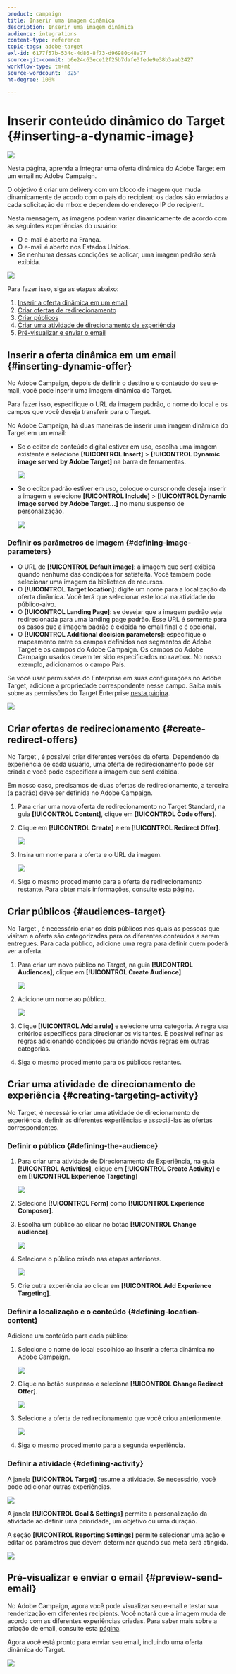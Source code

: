 ```yaml
---
product: campaign
title: Inserir uma imagem dinâmica
description: Inserir uma imagem dinâmica
audience: integrations
content-type: reference
topic-tags: adobe-target
exl-id: 6177f57b-534c-4d86-8f73-d96980c48a77
source-git-commit: b6e24c63ece12f25b7dafe3fede9e38b3aab2427
workflow-type: tm+mt
source-wordcount: '825'
ht-degree: 100%

---
```


# Inserir conteúdo dinâmico do Target {#inserting-a-dynamic-image}

![](../../assets/common.svg)

Nesta página, aprenda a integrar uma oferta dinâmica do Adobe Target em um email no Adobe Campaign.

O objetivo é criar um delivery com um bloco de imagem que muda dinamicamente de acordo com o país do recipient: os dados são enviados a cada solicitação de mbox e dependem do endereço IP do recipient.

Nesta mensagem, as imagens podem variar dinamicamente de acordo com as seguintes experiências do usuário:

* O e-mail é aberto na França.
* O e-mail é aberto nos Estados Unidos.
* Se nenhuma dessas condições se aplicar, uma imagem padrão será exibida.

![](assets/target_4.png)

Para fazer isso, siga as etapas abaixo:

1. [Inserir a oferta dinâmica em um email](../../integrations/using/inserting-a-dynamic-image.md#inserting-dynamic-offer)
1. [Criar ofertas de redirecionamento](../../integrations/using/inserting-a-dynamic-image.md#create-redirect-offers)
1. [Criar públicos](../../integrations/using/inserting-a-dynamic-image.md#audiences-target)
1. [Criar uma atividade de direcionamento de experiência](../../integrations/using/inserting-a-dynamic-image.md#creating-targeting-activity)
1. [Pré-visualizar e enviar o email](../../integrations/using/inserting-a-dynamic-image.md#preview-send-email)

## Inserir a oferta dinâmica em um email {#inserting-dynamic-offer}

No Adobe Campaign, depois de definir o destino e o conteúdo do seu e-mail, você pode inserir uma imagem dinâmica do Target.

Para fazer isso, especifique o URL da imagem padrão, o nome do local e os campos que você deseja transferir para o Target.

No Adobe Campaign, há duas maneiras de inserir uma imagem dinâmica do Target em um email:

* Se o editor de conteúdo digital estiver em uso, escolha uma imagem existente e selecione **[!UICONTROL Insert]** > **[!UICONTROL Dynamic image served by Adobe Target]** na barra de ferramentas.

   ![](assets/target_5.png)

* Se o editor padrão estiver em uso, coloque o cursor onde deseja inserir a imagem e selecione **[!UICONTROL Include]** > **[!UICONTROL Dynamic image served by Adobe Target...]** no menu suspenso de personalização.

   ![](assets/target_12.png)

### Definir os parâmetros de imagem {#defining-image-parameters}

* O URL de **[!UICONTROL Default image]**: a imagem que será exibida quando nenhuma das condições for satisfeita. Você também pode selecionar uma imagem da biblioteca de recursos.
* O **[!UICONTROL Target location]**: digite um nome para a localização da oferta dinâmica. Você terá que selecionar este local na atividade do público-alvo.
* O **[!UICONTROL Landing Page]**: se desejar que a imagem padrão seja redirecionada para uma landing page padrão. Esse URL é somente para os casos que a imagem padrão é exibida no email final e é opcional.
* O **[!UICONTROL Additional decision parameters]**: especifique o mapeamento entre os campos definidos nos segmentos do Adobe Target e os campos do Adobe Campaign. Os campos do Adobe Campaign usados devem ter sido especificados no rawbox. No nosso exemplo, adicionamos o campo País.

Se você usar permissões do Enterprise em suas configurações no Adobe Target, adicione a propriedade correspondente nesse campo. Saiba mais sobre as permissões do Target Enterprise [nesta página](https://experienceleague.adobe.com/docs/target/using/administer/manage-users/enterprise/properties-overview.html?lang=pt-BR).

![](assets/target_13.png)

## Criar ofertas de redirecionamento {#create-redirect-offers}

No Target , é possível criar diferentes versões da oferta. Dependendo da experiência de cada usuário, uma oferta de redirecionamento pode ser criada e você pode especificar a imagem que será exibida.

Em nosso caso, precisamos de duas ofertas de redirecionamento, a terceira (a padrão) deve ser definida no Adobe Campaign.

1. Para criar uma nova oferta de redirecionamento no Target Standard, na guia **[!UICONTROL Content]**, clique em **[!UICONTROL Code offers]**.

1. Clique em **[!UICONTROL Create]** e em **[!UICONTROL Redirect Offer]**.

   ![](assets/target_9.png)

1. Insira um nome para a oferta e o URL da imagem.

   ![](assets/target_6.png)

1. Siga o mesmo procedimento para a oferta de redirecionamento restante. Para obter mais informações, consulte esta [página](https://experienceleague.adobe.com/docs/target/using/experiences/offers/offer-redirect.html?lang=pt-BR).

## Criar públicos {#audiences-target}

No Target , é necessário criar os dois públicos nos quais as pessoas que visitam a oferta são categorizadas para os diferentes conteúdos a serem entregues. Para cada público, adicione uma regra para definir quem poderá ver a oferta.

1. Para criar um novo público no Target, na guia **[!UICONTROL Audiences]**, clique em **[!UICONTROL Create Audience]**.

   ![](assets/audiences_1.png)

1. Adicione um nome ao público.

   ![](assets/audiences_2.png)

1. Clique **[!UICONTROL Add a rule]** e selecione uma categoria. A regra usa critérios específicos para direcionar os visitantes. É possível refinar as regras adicionando condições ou criando novas regras em outras categorias.

1. Siga o mesmo procedimento para os públicos restantes.

## Criar uma atividade de direcionamento de experiência {#creating-targeting-activity}

No Target, é necessário criar uma atividade de direcionamento de experiência, definir as diferentes experiências e associá-las às ofertas correspondentes.

### Definir o público {#defining-the-audience}

1. Para criar uma atividade de Direcionamento de Experiência, na guia **[!UICONTROL Activities]**, clique em **[!UICONTROL Create Activity]** e em **[!UICONTROL Experience Targeting]**

   ![](assets/target_10.png)

1. Selecione **[!UICONTROL Form]** como **[!UICONTROL Experience Composer]**.

1. Escolha um público ao clicar no botão **[!UICONTROL Change audience]**.

   ![](assets/target_10_2.png)

1. Selecione o público criado nas etapas anteriores.

   ![](assets/target_10_3.png)

1. Crie outra experiência ao clicar em **[!UICONTROL Add Experience Targeting]**.

### Definir a localização e o conteúdo {#defining-location-content}

Adicione um conteúdo para cada público:

1. Selecione o nome do local escolhido ao inserir a oferta dinâmica no Adobe Campaign.

   ![](assets/target_15.png)

1. Clique no botão suspenso e selecione **[!UICONTROL Change Redirect Offer]**.

   ![](assets/target_content.png)

1. Selecione a oferta de redirecionamento que você criou anteriormente.

   ![](assets/target_content_2.png)

1. Siga o mesmo procedimento para a segunda experiência.

### Definir a atividade {#defining-activity}

A janela **[!UICONTROL Target]** resume a atividade. Se necessário, você pode adicionar outras experiências.

![](assets/target_experience.png)

A janela **[!UICONTROL Goal & Settings]** permite a personalização da atividade ao definir uma prioridade, um objetivo ou uma duração.

A seção **[!UICONTROL Reporting Settings]** permite selecionar uma ação e editar os parâmetros que devem determinar quando sua meta será atingida.

![](assets/target_experience_2.png)

## Pré-visualizar e enviar o email {#preview-send-email}

No Adobe Campaign, agora você pode visualizar seu e-mail e testar sua renderização em diferentes recipients. Você notará que a imagem muda de acordo com as diferentes experiências criadas. Para saber mais sobre a criação de email, consulte esta [página](../../delivery/using/defining-the-email-content.md).

Agora você está pronto para enviar seu email, incluindo uma oferta dinâmica do Target.

![](assets/target_20.png)
